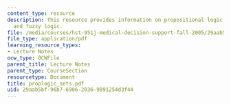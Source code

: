 ```yaml
---
content_type: resource
description: This resource provides information on propositional logic, fuzzy rules
  and fuzzy logic.
file: /media/courses/hst-951j-medical-decision-support-fall-2005/29aab5bf96b7690620369891254d3f44_proplogic_sets.pdf
file_type: application/pdf
learning_resource_types:
- Lecture Notes
ocw_type: OCWFile
parent_title: Lecture Notes
parent_type: CourseSection
resourcetype: Document
title: proplogic_sets.pdf
uid: 29aab5bf-96b7-6906-2036-9891254d3f44
---
```

